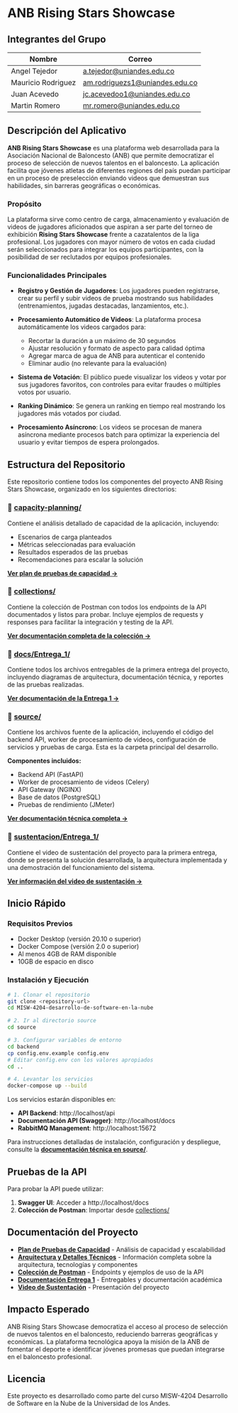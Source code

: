 # ANB Rising Stars Showcase

## Integrantes del Grupo

| Nombre | Correo |
|--------|--------|
| Angel Tejedor | a.tejedor@uniandes.edu.co |
| Mauricio Rodriguez | am.rodriguezs1@uniandes.edu.co |
| Juan Acevedo | jc.acevedoo1@uniandes.edu.co |
| Martin Romero | mr.romero@uniandes.edu.co |

## Descripción del Aplicativo

**ANB Rising Stars Showcase** es una plataforma web desarrollada para la Asociación Nacional de Baloncesto (ANB) que permite democratizar el proceso de selección de nuevos talentos en el baloncesto. La aplicación facilita que jóvenes atletas de diferentes regiones del país puedan participar en un proceso de preselección enviando videos que demuestran sus habilidades, sin barreras geográficas o económicas.

### Propósito

La plataforma sirve como centro de carga, almacenamiento y evaluación de videos de jugadores aficionados que aspiran a ser parte del torneo de exhibición **Rising Stars Showcase** frente a cazatalentos de la liga profesional. Los jugadores con mayor número de votos en cada ciudad serán seleccionados para integrar los equipos participantes, con la posibilidad de ser reclutados por equipos profesionales.

### Funcionalidades Principales

- **Registro y Gestión de Jugadores**: Los jugadores pueden registrarse, crear su perfil y subir videos de prueba mostrando sus habilidades (entrenamientos, jugadas destacadas, lanzamientos, etc.).

- **Procesamiento Automático de Videos**: La plataforma procesa automáticamente los videos cargados para:
  - Recortar la duración a un máximo de 30 segundos
  - Ajustar resolución y formato de aspecto para calidad óptima
  - Agregar marca de agua de ANB para autenticar el contenido
  - Eliminar audio (no relevante para la evaluación)

- **Sistema de Votación**: El público puede visualizar los videos y votar por sus jugadores favoritos, con controles para evitar fraudes o múltiples votos por usuario.

- **Ranking Dinámico**: Se genera un ranking en tiempo real mostrando los jugadores más votados por ciudad.

- **Procesamiento Asíncrono**: Los videos se procesan de manera asíncrona mediante procesos batch para optimizar la experiencia del usuario y evitar tiempos de espera prolongados.

## Estructura del Repositorio

Este repositorio contiene todos los componentes del proyecto ANB Rising Stars Showcase, organizado en los siguientes directorios:

### 📁 [capacity-planning/](capacity-planning/plan_de_pruebas.md)
Contiene el análisis detallado de capacidad de la aplicación, incluyendo:
- Escenarios de carga planteados
- Métricas seleccionadas para evaluación
- Resultados esperados de las pruebas
- Recomendaciones para escalar la solución

**[Ver plan de pruebas de capacidad →](capacity-planning/plan_de_pruebas.md)**

### 📁 [collections/](collections/README.md)
Contiene la colección de Postman con todos los endpoints de la API documentados y listos para probar. Incluye ejemplos de requests y responses para facilitar la integración y testing de la API.

**[Ver documentación completa de la colección →](collections/README.md)**

### 📁 [docs/Entrega_1/](docs/Entrega_1/README.md)
Contiene todos los archivos entregables de la primera entrega del proyecto, incluyendo diagramas de arquitectura, documentación técnica, y reportes de las pruebas realizadas.

**[Ver documentación de la Entrega 1 →](docs/Entrega_1/README.md)**

### 📁 [source/](source/README.md)
Contiene los archivos fuente de la aplicación, incluyendo el código del backend API, worker de procesamiento de videos, configuración de servicios y pruebas de carga. Esta es la carpeta principal del desarrollo.

**Componentes incluidos:**
- Backend API (FastAPI)
- Worker de procesamiento de videos (Celery)
- API Gateway (NGINX)
- Base de datos (PostgreSQL)
- Pruebas de rendimiento (JMeter)

**[Ver documentación técnica completa →](source/README.md)**

### 📁 [sustentacion/Entrega_1/](sustentacion/Entrega_1/README.md)
Contiene el video de sustentación del proyecto para la primera entrega, donde se presenta la solución desarrollada, la arquitectura implementada y una demostración del funcionamiento del sistema.

**[Ver información del video de sustentación →](sustentacion/Entrega_1/README.md)**

## Inicio Rápido

### Requisitos Previos

- Docker Desktop (versión 20.10 o superior)
- Docker Compose (versión 2.0 o superior)
- Al menos 4GB de RAM disponible
- 10GB de espacio en disco

### Instalación y Ejecución

```bash
# 1. Clonar el repositorio
git clone <repository-url>
cd MISW-4204-desarrollo-de-software-en-la-nube

# 2. Ir al directorio source
cd source

# 3. Configurar variables de entorno
cd backend
cp config.env.example config.env
# Editar config.env con los valores apropiados
cd ..

# 4. Levantar los servicios
docker-compose up --build
```

Los servicios estarán disponibles en:
- **API Backend**: http://localhost/api
- **Documentación API (Swagger)**: http://localhost/docs
- **RabbitMQ Management**: http://localhost:15672

Para instrucciones detalladas de instalación, configuración y despliegue, consulte la **[documentación técnica en source/](source/README.md)**.

## Pruebas de la API

Para probar la API puede utilizar:

1. **Swagger UI**: Acceder a http://localhost/docs
2. **Colección de Postman**: Importar desde [collections/](collections/README.md)

## Documentación del Proyecto

- **[Plan de Pruebas de Capacidad](capacity-planning/plan_de_pruebas.md)** - Análisis de capacidad y escalabilidad
- **[Arquitectura y Detalles Técnicos](source/README.md)** - Información completa sobre la arquitectura, tecnologías y componentes
- **[Colección de Postman](collections/README.md)** - Endpoints y ejemplos de uso de la API
- **[Documentación Entrega 1](docs/Entrega_1/README.md)** - Entregables y documentación académica
- **[Video de Sustentación](sustentacion/Entrega_1/README.md)** - Presentación del proyecto

## Impacto Esperado

ANB Rising Stars Showcase democratiza el acceso al proceso de selección de nuevos talentos en el baloncesto, reduciendo barreras geográficas y económicas. La plataforma tecnológica apoya la misión de la ANB de fomentar el deporte e identificar jóvenes promesas que puedan integrarse en el baloncesto profesional.

## Licencia

Este proyecto es desarrollado como parte del curso MISW-4204 Desarrollo de Software en la Nube de la Universidad de los Andes.